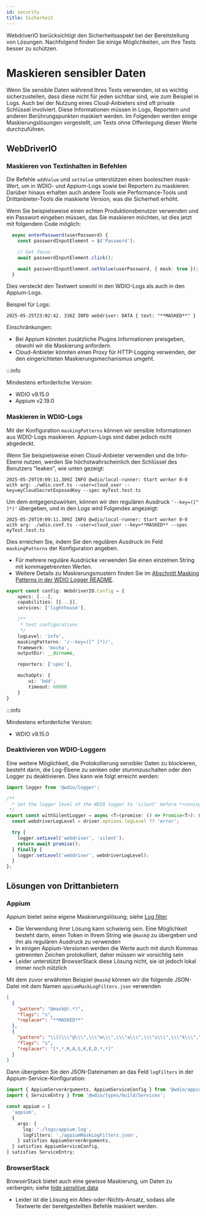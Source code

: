 ```yaml
---
id: security
title: Sicherheit
---
```


WebdriverIO berücksichtigt den Sicherheitsaspekt bei der Bereitstellung von Lösungen. Nachfolgend finden Sie einige Möglichkeiten, um Ihre Tests besser zu schützen.

# Maskieren sensibler Daten

Wenn Sie sensible Daten während Ihres Tests verwenden, ist es wichtig sicherzustellen, dass diese nicht für jeden sichtbar sind, wie zum Beispiel in Logs. Auch bei der Nutzung eines Cloud-Anbieters sind oft private Schlüssel involviert. Diese Informationen müssen in Logs, Reportern und anderen Berührungspunkten maskiert werden. Im Folgenden werden einige Maskierungslösungen vorgestellt, um Tests ohne Offenlegung dieser Werte durchzuführen.

## WebDriverIO

### Maskieren von Textinhalten in Befehlen

Die Befehle `addValue` und `setValue` unterstützen einen booleschen mask-Wert, um in WDIO- und Appium-Logs sowie bei Reportern zu maskieren. Darüber hinaus erhalten auch andere Tools wie Performance-Tools und Drittanbieter-Tools die maskierte Version, was die Sicherheit erhöht.

Wenn Sie beispielsweise einen echten Produktionsbenutzer verwenden und ein Passwort eingeben müssen, das Sie maskieren möchten, ist dies jetzt mit folgendem Code möglich:

```ts
  async enterPassword(userPassword) {
    const passwordInputElement = $('Password');

    // Get focus
    await passwordInputElement.click();

    await passwordInputElement.setValue(userPassword, { mask: true });
  }
```

Dies versteckt den Textwert sowohl in den WDIO-Logs als auch in den Appium-Logs.

Beispiel für Logs:
```text
2025-05-25T23:02:42. 336Z INFO webdriver: DATA { text: "**MASKED**" }
```

Einschränkungen:
  - Bei Appium könnten zusätzliche Plugins Informationen preisgeben, obwohl wir die Maskierung anfordern.
  - Cloud-Anbieter könnten einen Proxy für HTTP-Logging verwenden, der den eingerichteten Maskierungsmechanismus umgeht.

:::info

Mindestens erforderliche Version:
 - WDIO v9.15.0
 - Appium v2.19.0

### Maskieren in WDIO-Logs

Mit der Konfiguration `maskingPatterns` können wir sensible Informationen aus WDIO-Logs maskieren. Appium-Logs sind dabei jedoch nicht abgedeckt.

Wenn Sie beispielsweise einen Cloud-Anbieter verwenden und die Info-Ebene nutzen, werden Sie höchstwahrscheinlich den Schlüssel des Benutzers "leaken", wie unten gezeigt:

```text
2025-05-29T19:09:11.309Z INFO @wdio/local-runner: Start worker 0-0 with arg: ./wdio.conf.ts --user=cloud_user --key=myCloudSecretExposedKey --spec myTest.test.ts
```

Um dem entgegenzuwirken, können wir den regulären Ausdruck `'--key=([^ ]*)'` übergeben, und in den Logs wird Folgendes angezeigt:

```text
2025-05-29T19:09:11.309Z INFO @wdio/local-runner: Start worker 0-0 with arg: ./wdio.conf.ts --user=cloud_user --key=**MASKED** --spec myTest.test.ts
```

Dies erreichen Sie, indem Sie den regulären Ausdruck im Feld `maskingPatterns` der Konfiguration angeben.
  - Für mehrere reguläre Ausdrücke verwenden Sie einen einzelnen String mit kommagetrennten Werten.
  - Weitere Details zu Maskierungsmustern finden Sie im [Abschnitt Masking Patterns in der WDIO Logger README](https://github.com/webdriverio/webdriverio/blob/main/packages/wdio-logger/README.md#masking-patterns).

```ts
export const config: WebdriverIO.Config = {
    specs: [...],
    capabilities: [{...}],
    services: ['lighthouse'],

    /**
     * test configurations
     */
    logLevel: 'info',
    maskingPatterns: '/--key=([^ ]*)/',
    framework: 'mocha',
    outputDir: __dirname,

    reporters: ['spec'],

    mochaOpts: {
        ui: 'bdd',
        timeout: 60000
    }
}
```

:::info

Mindestens erforderliche Version:
 - WDIO v9.15.0

### Deaktivieren von WDIO-Loggern

Eine weitere Möglichkeit, die Protokollierung sensibler Daten zu blockieren, besteht darin, die Log-Ebene zu senken oder stummzuschalten oder den Logger zu deaktivieren.
Dies kann wie folgt erreicht werden:

```ts
import logger from '@wdio/logger';

/**
  * Set the logger level of the WDIO logger to 'silent' before *running a promise, which helps hide sensitive information in the logs.
 */
export const withSilentLogger = async <T>(promise: () => Promise<T>): Promise<T> => {
  const webdriverLogLevel = driver.options.logLevel ?? 'error';

  try {
    logger.setLevel('webdriver', 'silent');
    return await promise();
  } finally {
    logger.setLevel('webdriver', webdriverLogLevel);
  }
};
```

## Lösungen von Drittanbietern

### Appium
Appium bietet seine eigene Maskierungslösung; siehe [Log filter](https://appium.io/docs/en/2.0/guides/log-filters/)
 - Die Verwendung ihrer Lösung kann schwierig sein. Eine Möglichkeit besteht darin, einen Token in Ihrem String wie `@mask@` zu übergeben und ihn als regulären Ausdruck zu verwenden
 - In einigen Appium-Versionen werden die Werte auch mit durch Kommas getrennten Zeichen protokolliert, daher müssen wir vorsichtig sein
 - Leider unterstützt BrowserStack diese Lösung nicht, sie ist jedoch lokal immer noch nützlich
 
Mit dem zuvor erwähnten Beispiel `@mask@` können wir die folgende JSON-Datei mit dem Namen `appiumMaskLogFilters.json` verwenden
```json
[
  {
    "pattern": "@mask@(.*)",
    "flags": "s",
    "replacer": "**MASKED**"
  },
  {
    "pattern": "\\[(\\\"@\\\",\\\"m\\\",\\\"a\\\",\\\"s\\\",\\\"k\\\",\\\"@\\\",\\S+)\\]",
    "flags": "s",
    "replacer": "[*,*,M,A,S,K,E,D,*,*]"
  }
]
```

Dann übergeben Sie den JSON-Dateinamen an das Feld `logFilters` in der Appium-Service-Konfiguration:
```ts
import { AppiumServerArguments, AppiumServiceConfig } from '@wdio/appium-service';
import { ServiceEntry } from '@wdio/types/build/Services';

const appium = [
  'appium',
  {
    args: {
      log: './logs/appium.log',
      logFilters: './appiumMaskLogFilters.json',
    } satisfies AppiumServerArguments,
  } satisfies AppiumServiceConfig,
] satisfies ServiceEntry;
```

### BrowserStack

BrowserStack bietet auch eine gewisse Maskierung, um Daten zu verbergen; siehe [hide sensitive data](https://www.browserstack.com/docs/automate/selenium/hide-sensitive-data)
 - Leider ist die Lösung ein Alles-oder-Nichts-Ansatz, sodass alle Textwerte der bereitgestellten Befehle maskiert werden.